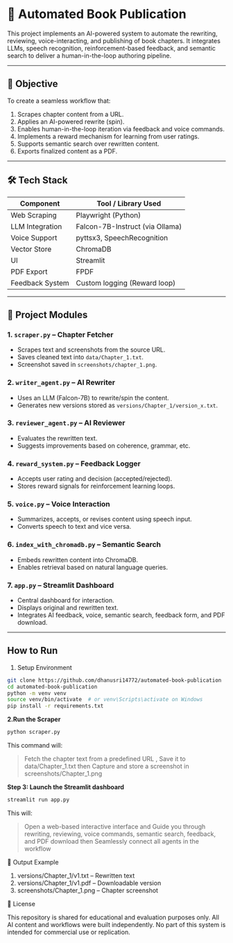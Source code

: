 # 📘 Automated Book Publication 

This project implements an AI-powered system to automate the rewriting, reviewing, voice-interacting, and publishing of book chapters. It integrates LLMs, speech recognition, reinforcement-based feedback, and semantic search to deliver a human-in-the-loop authoring pipeline.

---

## 🎯 Objective

To create a seamless workflow that:

1. Scrapes chapter content from a URL.
2. Applies an AI-powered rewrite (spin).
3. Enables human-in-the-loop iteration via feedback and voice commands.
4. Implements a reward mechanism for learning from user ratings.
5. Supports semantic search over rewritten content.
6. Exports finalized content as a PDF.

---



## 🛠️ Tech Stack

| Component            | Tool / Library Used             |
|----------------------|---------------------------------|
| Web Scraping         | Playwright (Python)             |
| LLM Integration      | Falcon-7B-Instruct (via Ollama) |
| Voice Support        | pyttsx3, SpeechRecognition      |
| Vector Store         | ChromaDB                        |
| UI                   | Streamlit                       |
| PDF Export           | FPDF                            |
| Feedback System      | Custom logging (Reward loop)    |

---



## 🧱 Project Modules

### 1. `scraper.py` – Chapter Fetcher
- Scrapes text and screenshots from the source URL.
- Saves cleaned text into `data/Chapter_1.txt`.
- Screenshot saved in `screenshots/chapter_1.png`.

### 2. `writer_agent.py` – AI Rewriter
- Uses an LLM (Falcon-7B) to rewrite/spin the content.
- Generates new versions stored as `versions/Chapter_1/version_x.txt`.

### 3. `reviewer_agent.py` – AI Reviewer
- Evaluates the rewritten text.
- Suggests improvements based on coherence, grammar, etc.

### 4. `reward_system.py` – Feedback Logger
- Accepts user rating and decision (accepted/rejected).
- Stores reward signals for reinforcement learning loops.

### 5. `voice.py` – Voice Interaction
- Summarizes, accepts, or revises content using speech input.
- Converts speech to text and vice versa.

### 6. `index_with_chromadb.py` – Semantic Search
- Embeds rewritten content into ChromaDB.
- Enables retrieval based on natural language queries.

### 7. `app.py` – Streamlit Dashboard
- Central dashboard for interaction.
- Displays original and rewritten text.
- Integrates AI feedback, voice, semantic search, feedback form, and PDF download.

---

## How to Run

1. Setup Environment
```bash
git clone https://github.com/dhanusri14772/automated-book-publication
cd automated-book-publication
python -m venv venv
source venv/bin/activate  # or venv\Scripts\activate on Windows
pip install -r requirements.txt
```

**2.Run the Scraper**
```bash
python scraper.py
```
This command will:

> Fetch the chapter text from a predefined URL , 
> Save it to data/Chapter_1.txt then 
> Capture and store a screenshot in screenshots/Chapter_1.png

**Step 3: Launch the Streamlit dashboard**
```bash
streamlit run app.py
```
This will:

> Open a web-based interactive interface and 
> Guide you through rewriting, reviewing, voice commands, semantic search, feedback, and PDF download then
> Seamlessly connect all agents in the workflow




📂 Output Example


1. versions/Chapter_1/v1.txt – Rewritten text
2. versions/Chapter_1/v1.pdf – Downloadable version
3. screenshots/Chapter_1.png – Chapter screenshot




🔐 License


This repository is shared for educational and evaluation purposes only. All AI content and workflows were built independently. No part of this system is intended for commercial use or replication. 


